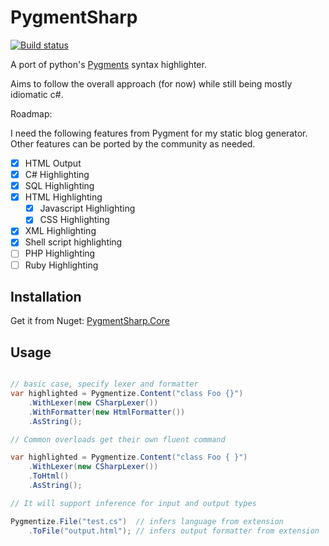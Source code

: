 # PygmentSharp

[![Build status](https://ci.appveyor.com/api/projects/status/24ayr5ou5cux26ui/branch/master?svg=true)](https://ci.appveyor.com/project/akatakritos/pygmentsharp/branch/master)

A port of python's [Pygments](http://pygments.org/) syntax highlighter.

Aims to follow the overall approach (for now) while still being mostly
idiomatic c#.

Roadmap:

I need the following features from Pygment for my static blog generator.
Other features can be ported by the community as needed.

- [x] HTML Output
- [x] C# Highlighting
- [X] SQL Highlighting
- [X] HTML Highlighting
  - [X] Javascript Highlighting
  - [X] CSS Highlighting
- [X] XML Highlighting
- [X] Shell script highlighting
- [ ] PHP Highlighting
- [ ] Ruby Highlighting

## Installation

Get it from Nuget: [PygmentSharp.Core](https://www.nuget.org/packages/PygmentSharp.Core/)

## Usage

```csharp

// basic case, specify lexer and formatter
var highlighted = Pygmentize.Content("class Foo {}")
    .WithLexer(new CSharpLexer())
    .WithFormatter(new HtmlFormatter())
    .AsString();

// Common overloads get their own fluent command

var highlighted = Pygmentize.Content("class Foo { }")
    .WithLexer(new CSharpLexer())
    .ToHtml()
    .AsString();

// It will support inference for input and output types

Pygmentize.File("test.cs")  // infers language from extension
    .ToFile("output.html"); // infers output formatter from extension

```


